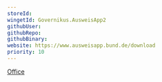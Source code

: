 ```yaml
---
storeId: 
wingetId: Governikus.AusweisApp2
githubUser: 
githubRepo: 
githubBinary: 
website: https://www.ausweisapp.bund.de/download
priority: 10
---
```


[Office](../Office.md)